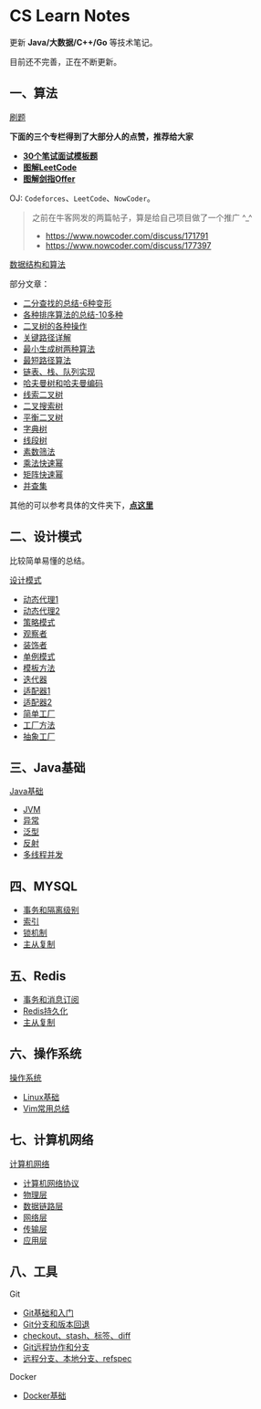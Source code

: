 # CS Learn Notes

更新  **Java/大数据/C++/Go** 等技术笔记。

目前还不完善，正在不断更新。

## 一、算法

[刷题](Algorithm/)

**下面的三个专栏得到了大部分人的点赞，推荐给大家**

* [**30个笔试面试模板题**](Algorithm/InterviewAlgorithm.md)
* [**图解LeetCode**](Algorithm/LeetCode/LeetCodeSolutionIndex.md)
* [**图解剑指Offer**](Algorithm/Other/剑指Offer/)

OJ:  `Codeforces`、`LeetCode`、`NowCoder`。

> 之前在牛客网发的两篇帖子，算是给自己项目做了一个推广 ^_^
>
> * https://www.nowcoder.com/discuss/171791
> * https://www.nowcoder.com/discuss/177397

[数据结构和算法](Algorithm/DataStructure/)

部分文章：

* [二分查找的总结-6种变形](DataStructure/Algorithm/BinarySearch/二分查找的总结(6种变形).md)
* [各种排序算法的总结-10多种](DataStructure/Algorithm/Sort/各种排序算法总结(全面).md)
* [二叉树的各种操作](DataStructure/Tree/二叉树的各种操作(递归和非递归遍历,树深度,结点个数等等).md)
* [关键路径详解](DataStructure/Graph/关键路径/Hdu%20-%204109.%20Instrction%20Arrangement以及关键路径详解.md)
* [最小生成树两种算法](DataStructure/Graph/最小生成树/Hdu%20-%201863.%20畅通工程(最小生成树模板题)(Kruskal算法和Prim算法实现).md)
* [最短路径算法](DataStructure/Graph/最短路/Hdu%20-%201874.%20畅通工程续(最短路dijkstra模板).md)
* [链表、栈、队列实现](https://github.com/ZXZxin/ZXBlog/blob/master/%E6%95%B0%E6%8D%AE%E7%BB%93%E6%9E%84%E7%AE%97%E6%B3%95/Data%20Structure/List/%E9%93%BE%E8%A1%A8%E3%80%81%E6%A0%88%EF%BC%8C%E9%98%9F%E5%88%97%E7%9A%84%E6%80%BB%E7%BB%93%E4%B8%8E%E5%AE%9E%E7%8E%B0.md)
* [哈夫曼树和哈夫曼编码](https://github.com/ZXZxin/ZXBlog/blob/master/%E6%95%B0%E6%8D%AE%E7%BB%93%E6%9E%84%E7%AE%97%E6%B3%95/Tree/%E5%93%88%E5%A4%AB%E6%9B%BC%E6%A0%91%E5%92%8C%E5%93%88%E5%A4%AB%E6%9B%BC%E7%BC%96%E7%A0%81%E6%80%BB%E7%BB%93.md)
* [线索二叉树](https://github.com/ZXZxin/ZXBlog/blob/master/%E6%95%B0%E6%8D%AE%E7%BB%93%E6%9E%84%E7%AE%97%E6%B3%95/Tree/%E7%BA%BF%E7%B4%A2%E4%BA%8C%E5%8F%89%E6%A0%91%E5%AD%A6%E4%B9%A0%E6%80%BB%E7%BB%93.md)
* [二叉搜索树](https://github.com/ZXZxin/ZXBlog/blob/master/%E6%95%B0%E6%8D%AE%E7%BB%93%E6%9E%84%E7%AE%97%E6%B3%95/Tree/%E4%BA%8C%E5%8F%89%E6%8E%92%E5%BA%8F%E6%A0%91%E7%9B%B8%E5%85%B3%E6%80%BB%E7%BB%93.md)
* [平衡二叉树](https://github.com/ZXZxin/ZXBlog/blob/master/%E6%95%B0%E6%8D%AE%E7%BB%93%E6%9E%84%E7%AE%97%E6%B3%95/Tree/%E5%B9%B3%E8%A1%A1%E4%BA%8C%E5%8F%89%E6%A0%91%E6%80%BB%E7%BB%93.md)
* [字典树](https://github.com/ZXZxin/ZXBlog/blob/master/%E6%95%B0%E6%8D%AE%E7%BB%93%E6%9E%84%E7%AE%97%E6%B3%95/Data%20Structure/Trie/LeetCode%20-%20208.%20Implement%20Trie%20(Prefix%20Tree)%E4%BB%A5%E5%8F%8A%E5%AE%9E%E7%8E%B0%E5%AD%97%E5%85%B8%E6%A0%91(%E5%89%8D%E7%BC%80%E6%A0%91).md)
* [线段树](https://github.com/ZXZxin/ZXBlog/blob/master/%E6%95%B0%E6%8D%AE%E7%BB%93%E6%9E%84%E7%AE%97%E6%B3%95/Data%20Structure/SegmentTree/%E7%BA%BF%E6%AE%B5%E6%A0%91%E6%80%BB%E7%BB%93%E4%BB%A5%E5%8F%8ALeetCode%20-%20307.%20Range%20Sum%20Query%20-%20Mutable.md)
* [素数筛法](https://github.com/ZXZxin/ZXBlog/blob/master/%E6%95%B0%E6%8D%AE%E7%BB%93%E6%9E%84%E7%AE%97%E6%B3%95/Math/Hdu%20-%201431%E7%B4%A0%E6%95%B0%E5%9B%9E%E6%96%87%E4%BB%A5%E5%8F%8A%E7%B4%A0%E6%95%B0%E7%9B%B8%E5%85%B3%E6%80%BB%E7%BB%93.md)
* [乘法快速幂](https://github.com/ZXZxin/ZXBlog/blob/master/%E6%95%B0%E6%8D%AE%E7%BB%93%E6%9E%84%E7%AE%97%E6%B3%95/Math/%E4%B9%98%E6%B3%95%E5%BF%AB%E9%80%9F%E5%B9%82%E7%9B%B8%E5%85%B3%E6%80%BB%E7%BB%93%20%20%26%20LeetCode%20-%2050.%20Pow(x%2C%20n).md)
* [矩阵快速幂](https://github.com/ZXZxin/ZXBlog/blob/master/%E6%95%B0%E6%8D%AE%E7%BB%93%E6%9E%84%E7%AE%97%E6%B3%95/Math/%E7%9F%A9%E9%98%B5%E7%9B%B8%E5%85%B3%E6%93%8D%E4%BD%9C%E5%92%8C%E7%9F%A9%E9%98%B5%E5%BF%AB%E9%80%9F%E5%B9%82.md)
* [并查集](https://github.com/ZXZxin/ZXBlog/blob/master/%E6%95%B0%E6%8D%AE%E7%BB%93%E6%9E%84%E7%AE%97%E6%B3%95/Data%20Structure/UnionFind/POJ%20-%201611.%20The%20Suspects%E4%BB%A5%E5%8F%8A%E5%B9%B6%E6%9F%A5%E9%9B%86%E6%80%BB%E7%BB%93.md)

其他的可以参考具体的文件夹下，[**点这里**](DataStructure/)

## 二、设计模式

比较简单易懂的总结。

[设计模式](杂项/设计模式/)

* [动态代理1](https://github.com/ZXZxin/ZXBlog/blob/master/%E6%9D%82%E9%A1%B9/%E8%AE%BE%E8%AE%A1%E6%A8%A1%E5%BC%8F/11%E4%BB%A3%E7%90%86%E6%A8%A1%E5%BC%8F(%E4%B8%80).md)
* [动态代理2](https://github.com/ZXZxin/ZXBlog/blob/master/%E6%9D%82%E9%A1%B9/%E8%AE%BE%E8%AE%A1%E6%A8%A1%E5%BC%8F/12%E4%BB%A3%E7%90%86%E6%A8%A1%E5%BC%8F(%E4%BA%8C).md)
* [策略模式](https://github.com/ZXZxin/ZXBlog/blob/master/%E6%9D%82%E9%A1%B9/%E8%AE%BE%E8%AE%A1%E6%A8%A1%E5%BC%8F/01%E7%AD%96%E7%95%A5%E6%A8%A1%E5%BC%8F.md)
* [观察者](https://github.com/ZXZxin/ZXBlog/blob/master/%E6%9D%82%E9%A1%B9/%E8%AE%BE%E8%AE%A1%E6%A8%A1%E5%BC%8F/02%E8%A7%82%E5%AF%9F%E8%80%85%E6%A8%A1%E5%BC%8F.md)
* [装饰者](https://github.com/ZXZxin/ZXBlog/blob/master/%E6%9D%82%E9%A1%B9/%E8%AE%BE%E8%AE%A1%E6%A8%A1%E5%BC%8F/03%E8%A3%85%E9%A5%B0%E8%80%85%E6%A8%A1%E5%BC%8F.md)
* [单例模式](https://github.com/ZXZxin/ZXBlog/blob/master/%E6%9D%82%E9%A1%B9/%E8%AE%BE%E8%AE%A1%E6%A8%A1%E5%BC%8F/14%E5%8D%95%E4%BE%8B%E6%A8%A1%E5%BC%8F.md)
* [模板方法](https://github.com/ZXZxin/ZXBlog/blob/master/%E6%9D%82%E9%A1%B9/%E8%AE%BE%E8%AE%A1%E6%A8%A1%E5%BC%8F/09%E6%A8%A1%E6%9D%BF%E6%96%B9%E6%B3%95%E8%AE%BE%E8%AE%A1%E6%A8%A1%E5%BC%8F.md)
* [迭代器](https://github.com/ZXZxin/ZXBlog/blob/master/%E6%9D%82%E9%A1%B9/%E8%AE%BE%E8%AE%A1%E6%A8%A1%E5%BC%8F/10%E8%BF%AD%E4%BB%A3%E5%99%A8%E6%A8%A1%E5%BC%8F.md)
* [适配器1](https://github.com/ZXZxin/ZXBlog/blob/master/%E6%9D%82%E9%A1%B9/%E8%AE%BE%E8%AE%A1%E6%A8%A1%E5%BC%8F/07%E9%80%82%E9%85%8D%E5%99%A8%E6%A8%A1%E5%BC%8F(%E4%B8%80).md)
* [适配器2](https://github.com/ZXZxin/ZXBlog/blob/master/%E6%9D%82%E9%A1%B9/%E8%AE%BE%E8%AE%A1%E6%A8%A1%E5%BC%8F/08%E9%80%82%E9%85%8D%E5%99%A8%E6%A8%A1%E5%BC%8F(%E4%BA%8C).md)
* [简单工厂](https://github.com/ZXZxin/ZXBlog/blob/master/%E6%9D%82%E9%A1%B9/%E8%AE%BE%E8%AE%A1%E6%A8%A1%E5%BC%8F/04%E7%AE%80%E5%8D%95%E5%B7%A5%E5%8E%82%E6%A8%A1%E5%BC%8F.md)
* [工厂方法](https://github.com/ZXZxin/ZXBlog/blob/master/%E6%9D%82%E9%A1%B9/%E8%AE%BE%E8%AE%A1%E6%A8%A1%E5%BC%8F/05%E5%B7%A5%E5%8E%82%E6%96%B9%E6%B3%95%E6%A8%A1%E5%BC%8F.md)
* [抽象工厂](https://github.com/ZXZxin/ZXBlog/blob/master/%E6%9D%82%E9%A1%B9/%E8%AE%BE%E8%AE%A1%E6%A8%A1%E5%BC%8F/06%E6%8A%BD%E8%B1%A1%E5%B7%A5%E5%8E%82%E6%A8%A1%E5%BC%8F.md)

## 三、Java基础

[Java基础](Java/)

* [JVM](Java基础/JVM)
* [异常](https://github.com/ZXZxin/ZXBlog/blob/master/Java%E5%9F%BA%E7%A1%80/%E5%BC%82%E5%B8%B8/Java%E5%BC%82%E5%B8%B8%E5%B0%8F%E6%80%BB%E7%BB%93.md)
* [泛型](https://github.com/ZXZxin/ZXBlog/blob/master/Java%E5%9F%BA%E7%A1%80/%E6%B3%9B%E5%9E%8B/%E6%B3%9B%E5%9E%8B%E7%9A%84%E4%B8%80%E4%BA%9B%E6%80%BB%E7%BB%93.md)
* [反射](https://github.com/ZXZxin/ZXBlog/blob/master/Java%E5%9F%BA%E7%A1%80/%E5%8F%8D%E5%B0%84/%E5%8F%8D%E5%B0%84%E5%9F%BA%E7%A1%80.md)
* [多线程并发](https://github.com/ZXZxin/ZXBlog/blob/master/%E5%B9%B6%E5%8F%91/%E5%A4%9A%E7%BA%BF%E7%A8%8B/Java%E5%A4%9A%E7%BA%BF%E7%A8%8B(%E4%BA%8C).md)


## 四、MYSQL

* [事务和隔离级别](https://github.com/ZXZxin/ZXBlog/blob/master/%E6%95%B0%E6%8D%AE%E5%BA%93/MySQL/advance/MYSQL%E4%BA%8B%E5%8A%A1%E5%92%8C%E9%9A%94%E7%A6%BB%E7%BA%A7%E5%88%AB.md)
* [索引](https://github.com/ZXZxin/ZXBlog/blob/master/%E6%95%B0%E6%8D%AE%E5%BA%93/MySQL/advance/MYSQL%E7%B4%A2%E5%BC%95.md)
* [锁机制](https://github.com/ZXZxin/ZXBlog/blob/master/%E6%95%B0%E6%8D%AE%E5%BA%93/MySQL/advance/MYSQL%E9%94%81%E6%9C%BA%E5%88%B6.md)
* [主从复制](https://github.com/ZXZxin/ZXBlog/blob/master/%E6%95%B0%E6%8D%AE%E5%BA%93/MySQL/advance/MYSQL%E4%B8%BB%E4%BB%8E%E5%A4%8D%E5%88%B6.md)

## 五、Redis

* [事务和消息订阅](https://github.com/ZXZxin/ZXBlog/blob/master/%E6%95%B0%E6%8D%AE%E5%BA%93/Redis/Redis%E4%BA%8B%E5%8A%A1%E5%92%8C%E6%B6%88%E6%81%AF%E8%AE%A2%E9%98%85.md)
* [Redis持久化](https://github.com/ZXZxin/ZXBlog/blob/master/%E6%95%B0%E6%8D%AE%E5%BA%93/Redis/Redis%E6%8C%81%E4%B9%85%E5%8C%96.md)
* [主从复制](https://github.com/ZXZxin/ZXBlog/blob/master/%E6%95%B0%E6%8D%AE%E5%BA%93/Redis/Redis%E4%B8%BB%E4%BB%8E%E5%A4%8D%E5%88%B6.md)

## 六、操作系统

[操作系统](计算机基础/操作系统)

* [Linux基础](https://github.com/ZXZxin/ZXBlog/blob/master/%E8%AE%A1%E7%AE%97%E6%9C%BA%E5%9F%BA%E7%A1%80/%E6%93%8D%E4%BD%9C%E7%B3%BB%E7%BB%9F/Linux/Linux%E7%9F%A5%E8%AF%86%E5%B0%8F%E6%80%BB%E7%BB%93.md)
* [Vim常用总结](https://github.com/ZXZxin/ZXBlog/blob/master/%E8%AE%A1%E7%AE%97%E6%9C%BA%E5%9F%BA%E7%A1%80/%E6%93%8D%E4%BD%9C%E7%B3%BB%E7%BB%9F/Linux/Vim%E7%BC%96%E8%BE%91%E5%99%A8%E6%80%BB%E7%BB%93.md)

## 七、计算机网络

[计算机网络](计算机基础/计算机网络)

* [计算机网络协议](https://github.com/ZXZxin/ZXBlog/blob/master/%E8%AE%A1%E7%AE%97%E6%9C%BA%E5%9F%BA%E7%A1%80/%E8%AE%A1%E7%AE%97%E6%9C%BA%E7%BD%91%E7%BB%9C/%E8%AE%A1%E7%BD%91%E6%80%BB%E7%BB%93_1_%E8%AE%A1%E7%AE%97%E6%9C%BA%E7%BD%91%E7%BB%9C%E5%92%8C%E5%8D%8F%E8%AE%AE.md)
* [物理层](https://github.com/ZXZxin/ZXBlog/blob/master/%E8%AE%A1%E7%AE%97%E6%9C%BA%E5%9F%BA%E7%A1%80/%E8%AE%A1%E7%AE%97%E6%9C%BA%E7%BD%91%E7%BB%9C/%E8%AE%A1%E7%BD%91%E6%80%BB%E7%BB%93_2_%E7%89%A9%E7%90%86%E5%B1%82.md)
* [数据链路层](https://github.com/ZXZxin/ZXBlog/blob/master/%E8%AE%A1%E7%AE%97%E6%9C%BA%E5%9F%BA%E7%A1%80/%E8%AE%A1%E7%AE%97%E6%9C%BA%E7%BD%91%E7%BB%9C/%E8%AE%A1%E7%BD%91%E6%80%BB%E7%BB%93_3_%E6%95%B0%E6%8D%AE%E9%93%BE%E8%B7%AF%E5%B1%82.md)
* [网络层](https://github.com/ZXZxin/ZXBlog/blob/master/%E8%AE%A1%E7%AE%97%E6%9C%BA%E5%9F%BA%E7%A1%80/%E8%AE%A1%E7%AE%97%E6%9C%BA%E7%BD%91%E7%BB%9C/%E8%AE%A1%E7%BD%91%E6%80%BB%E7%BB%93_4_%E7%BD%91%E7%BB%9C%E5%B1%82.md)
* [传输层](https://github.com/ZXZxin/ZXBlog/blob/master/%E8%AE%A1%E7%AE%97%E6%9C%BA%E5%9F%BA%E7%A1%80/%E8%AE%A1%E7%AE%97%E6%9C%BA%E7%BD%91%E7%BB%9C/%E8%AE%A1%E7%BD%91%E6%80%BB%E7%BB%93_5_%E8%BF%90%E8%BE%93%E5%B1%82.md)
* [应用层](https://github.com/ZXZxin/ZXBlog/blob/master/%E8%AE%A1%E7%AE%97%E6%9C%BA%E5%9F%BA%E7%A1%80/%E8%AE%A1%E7%AE%97%E6%9C%BA%E7%BD%91%E7%BB%9C/%E8%AE%A1%E7%BD%91%E6%80%BB%E7%BB%93_6_%E5%BA%94%E7%94%A8%E5%B1%82.md)

## 八、工具

Git

* [Git基础和入门](工具/Git/Git_1_基础和入门.md)
* [Git分支和版本回退](工具/Git/Git_2_分支和版本回退.md)
* [checkout、stash、标签、diff](工具/Git/Git_3_checkout、stash、标签、diff.md)
* [Git远程协作和分支](工具/Git/Git_4_远程协作和分支.md)
* [远程分支、本地分支、refspec](工具/Git/Git_5_远程分支、本地分支、refspec.md)

Docker

* [Docker基础](https://github.com/ZXZxin/ZXBlog/blob/master/%E5%B7%A5%E5%85%B7/Docker/Docker.md)